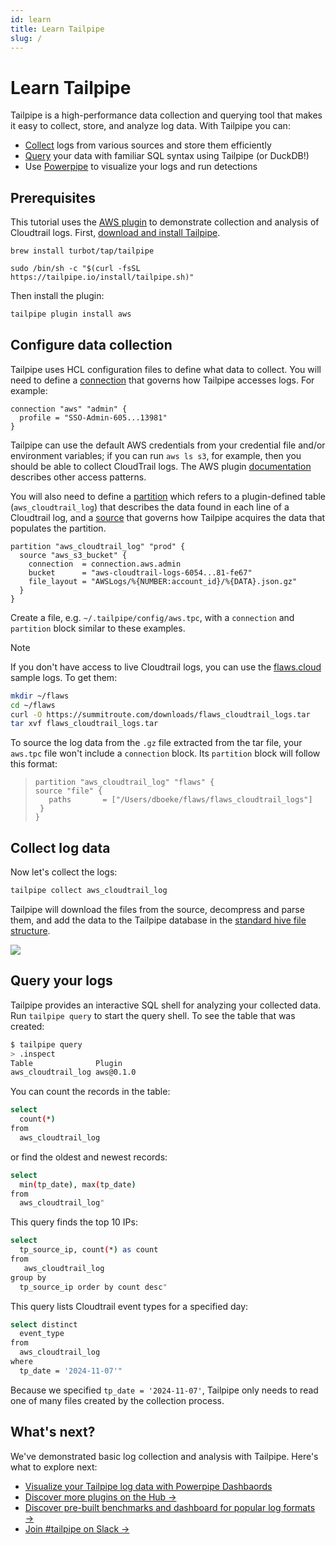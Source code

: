 ```yaml
---
id: learn
title: Learn Tailpipe
slug: /
---
```



# Learn Tailpipe

Tailpipe is a high-performance data collection and querying tool that makes it easy to collect, store, and analyze log data. With Tailpipe you can:

- [Collect](/docs/collect/collect) logs from various sources and store them efficiently
- [Query](/docs/query) your data with familiar SQL syntax using Tailpipe (or DuckDB!)
- Use [Powerpipe](https://powerpipe.io) to visualize your logs and run detections

## Prerequisites

This tutorial uses the [AWS plugin](https://hub.tailpipe.io/plugins/turbot/aws) to demonstrate collection and analysis of Cloudtrail logs. First, [download and install Tailpipe](/downloads).

```bash+macos
brew install turbot/tap/tailpipe
```

```bash+linux
sudo /bin/sh -c "$(curl -fsSL https://tailpipe.io/install/tailpipe.sh)"
```

Then install the plugin:

```bash
tailpipe plugin install aws
```

## Configure data collection

Tailpipe uses HCL configuration files to define what data to collect. You will need to define a [connection](/docs/manage/connection) that governs how Tailpipe accesses logs. For example:

```hcl
connection "aws" "admin" {
  profile = "SSO-Admin-605...13981"
}
```

Tailpipe can use the default AWS credentials from your credential file and/or environment variables; if you can run `aws ls s3`, for example, then you should be able to collect CloudTrail logs. The AWS plugin [documentation](https://hub.tailpipe.io/plugins/turbot/aws) describes other access patterns.

You will also need to define a [partition](/docs/manage/partition) which refers to a plugin-defined table (`aws_cloudtrail_log`) that describes the data found in each line of a Cloudtrail log, and a [source](/docs/manage/source) that governs how Tailpipe acquires the data that populates the partition.

```hcl
partition "aws_cloudtrail_log" "prod" {
  source "aws_s3_bucket" {
    connection  = connection.aws.admin
    bucket      = "aws-cloudtrail-logs-6054...81-fe67"
    file_layout = "AWSLogs/%{NUMBER:account_id}/%{DATA}.json.gz"
  }
}
```

Create a file, e.g. `~/.tailpipe/config/aws.tpc`, with a `connection` and `partition` block similar to these examples.  

> [!NOTE]
> If you don't have access to live Cloudtrail logs, you can use the [flaws.cloud](http://flaws.cloud/) sample logs. To get them:
> ```bash
> mkdir ~/flaws
> cd ~/flaws
> curl -O https://summitroute.com/downloads/flaws_cloudtrail_logs.tar
> tar xvf flaws_cloudtrail_logs.tar
> ```
> To source the log data from the `.gz` file extracted from the tar file, your `aws.tpc` file won't include a `connection` block. Its `partition` block will follow this format:

> ```hcl
> partition "aws_cloudtrail_log" "flaws" {
> source "file" {
>    paths       = ["/Users/dboeke/flaws/flaws_cloudtrail_logs"]
>  }
>}
>```

## Collect log data

Now let's collect the logs:

```bash
tailpipe collect aws_cloudtrail_log
```


Tailpipe will download the files from the source, decompress and parse them, and add the data to the Tailpipe database in the [standard hive file structure](/docs/manage/partition#hive-partitioning).

![](/learn/collection.png)


## Query your logs

Tailpipe provides an interactive SQL shell for analyzing your collected data. Run `tailpipe query` to start the query shell. To see the table that was created:

```bash
$ tailpipe query
> .inspect
Table              Plugin          
aws_cloudtrail_log aws@0.1.0
```

You can count the records in the table:

```bash
select
  count(*)
from 
  aws_cloudtrail_log
```
or find the oldest and newest records:

```bash
select 
  min(tp_date), max(tp_date)
from 
  aws_cloudtrail_log"
```

This query finds the top 10 IPs:

```bash
select 
  tp_source_ip, count(*) as count
from
   aws_cloudtrail_log
group by
  tp_source_ip order by count desc"
```

This query lists Cloudtrail event types for a specified day:

```bash
select distinct 
  event_type 
from 
  aws_cloudtrail_log
where 
  tp_date = '2024-11-07'"
```

Because we specified `tp_date = '2024-11-07'`, Tailpipe only needs to read one of many files created by the collection process. 

## What's next?

We've demonstrated basic log collection and analysis with Tailpipe. Here's what to explore next:

- [Visualize your Tailpipe log data with Powerpipe Dashbaords](https://powerpipe.io/docs/learn/tailpipe)  
- [Discover more plugins on the Hub →](https://hub.tailpipe.io/plugins)
- [Discover pre-built benchmarks and dashboard for popular log formats →](https://hub.powerpipe.io/?engines=tailpipe)
- [Join #tailpipe on Slack →](https://turbot.com/community/join)
